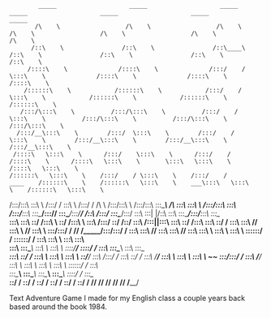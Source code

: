             _____                    _____                    _____            _____                    _____                    _____                    _____
           /\    \                  /\    \                  /\    \          /\    \                  /\    \                  /\    \                  /\    \
          /::\    \                /::\    \                /::\____\        /::\    \                /::\    \                /::\    \                /::\    \
         /::::\    \              /::::\    \              /:::/    /        \:::\    \              /::::\    \              /::::\    \              /::::\    \
        /::::::\    \            /::::::\    \            /:::/    /          \:::\    \            /::::::\    \            /::::::\    \            /::::::\    \
       /:::/\:::\    \          /:::/\:::\    \          /:::/    /            \:::\    \          /:::/\:::\    \          /:::/\:::\    \          /:::/\:::\    \
      /:::/__\:::\    \        /:::/  \:::\    \        /:::/    /              \:::\    \        /:::/__\:::\    \        /:::/__\:::\    \        /:::/__\:::\    \
     /::::\   \:::\    \      /:::/    \:::\    \      /:::/    /               /::::\    \      /::::\   \:::\    \       \:::\   \:::\    \      /::::\   \:::\    \
    /::::::\   \:::\    \    /:::/    / \:::\    \    /:::/    /       ____    /::::::\    \    /::::::\   \:::\    \    ___\:::\   \:::\    \    /::::::\   \:::\    \
   /:::/\:::\   \:::\    \  /:::/    /   \:::\    \  /:::/    /       /\   \  /:::/\:::\    \  /:::/\:::\   \:::\____\  /\   \:::\   \:::\    \  /:::/\:::\   \:::\    \
  /:::/__\:::\   \:::\____\/:::/____/     \:::\____\/:::/____/       /::\   \/:::/  \:::\____\/:::/  \:::\   \:::|    |/::\   \:::\   \:::\____\/:::/__\:::\   \:::\____\
  \:::\   \:::\   \::/    /\:::\    \      \::/    /\:::\    \       \:::\  /:::/    \::/    /\::/    \:::\  /:::|____|\:::\   \:::\   \::/    /\:::\   \:::\   \::/    /
   \:::\   \:::\   \/____/  \:::\    \      \/____/  \:::\    \       \:::\/:::/    / \/____/  \/_____/\:::\/:::/    /  \:::\   \:::\   \/____/  \:::\   \:::\   \/____/
    \:::\   \:::\    \       \:::\    \               \:::\    \       \::::::/    /                    \::::::/    /    \:::\   \:::\    \       \:::\   \:::\    \
     \:::\   \:::\____\       \:::\    \               \:::\    \       \::::/____/                      \::::/    /      \:::\   \:::\____\       \:::\   \:::\____\
      \:::\   \::/    /        \:::\    \               \:::\    \       \:::\    \                       \::/____/        \:::\  /:::/    /        \:::\   \::/    /
       \:::\   \/____/          \:::\    \               \:::\    \       \:::\    \                       ~~               \:::\/:::/    /          \:::\   \/____/
        \:::\    \               \:::\    \               \:::\    \       \:::\    \                                        \::::::/    /            \:::\    \
         \:::\____\               \:::\____\               \:::\____\       \:::\____\                                        \::::/    /              \:::\____\
          \::/    /                \::/    /                \::/    /        \::/    /                                         \::/    /                \::/    /
           \/____/                  \/____/                  \/____/          \/____/                                           \/____/                  \/____/


Text Adventure Game I made for my English class a couple years back based around the book 1984.
